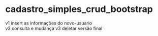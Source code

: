 # cadastro_simples_crud_bootstrap
v1 insert as informações do novo-usuario </br>
v2 consulta e mudança
v3 deletar versão final 
